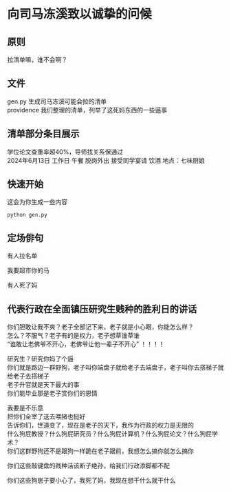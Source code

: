 # 向司马冻溪致以诚挚的问候
## 原则
拉清单嘛，谁不会啊？  
## 文件
gen.py 生成司马冻溪可能会拉的清单    
providence 我们整理的清单，列举了这死妈东西的一些逼事

## 清单部分条目展示

学位论文查重率超40%，导师找关系保通过   
2024年6月13日 工作日 午餐 脱岗外出 接受同学宴请 饮酒 地点：七味厨娘  


## 快速开始
这会为你生成一些内容
```
python gen.py
```

## 定场俳句

有人拉名单

我要超市你的马

有人死了妈

## 代表行政在全面镇压研究生贱种的胜利日的讲话
你们胆敢让我不爽？老子全部记下来，老子就是小心眼，你能怎么样？  
怎么？不服气？老子有的是权力，老子想草谁草谁  
“谁敢让老佛爷不开心，老佛爷让他一辈子不开心” ！！！！


研究生？研究你妈了个逼  
你们就是路边一群野狗，老子叫你端盘子就给老子去端盘子，老子叫你去搭梯子就给老子去搭梯子  
老子升官就是天下最大的事  
你们能毕业那是老子赏你们的恩情

我要是不乐意  
把你们全宰了送去喂猪也挺好   
告诉你们，世道变了，现在是老子的天下，我作为行政的权力是无限的  
什么狗屁教授？什么狗屁研究员？什么狗屁计算机？什么狗屁论文？什么狗屁学术？  
你们这群野狗还不是跟狗一样跪在老子跟前，我想怎么搞你就怎么搞你  

你们这些敲键盘的贱种活该断子绝孙，给我们行政添脚都不配

你们这些狗崽子要小心了，我死了妈，我现在想干什么就干什么
